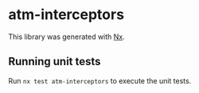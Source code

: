 # atm-interceptors

This library was generated with [Nx](https://nx.dev).

## Running unit tests

Run `nx test atm-interceptors` to execute the unit tests.
